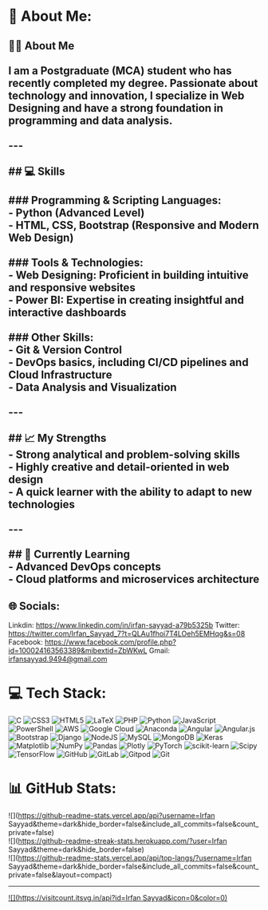 # 💫 About Me:
## 👨‍🎓 About Me<br><br>I am a **Postgraduate (MCA)** student who has recently completed my degree. Passionate about technology and innovation, I specialize in Web Designing and have a strong foundation in programming and data analysis.<br><br>---<br><br>## 💻 Skills<br><br>### Programming & Scripting Languages:<br>- **Python** (Advanced Level)<br>- HTML, CSS, Bootstrap (Responsive and Modern Web Design)<br><br>### Tools & Technologies:<br>- **Web Designing**: Proficient in building intuitive and responsive websites<br>- **Power BI**: Expertise in creating insightful and interactive dashboards<br><br>### Other Skills:<br>- Git & Version Control<br>- DevOps basics, including CI/CD pipelines and Cloud Infrastructure<br>- Data Analysis and Visualization<br><br>---<br><br>## 📈 My Strengths<br>- Strong analytical and problem-solving skills<br>- Highly creative and detail-oriented in web design<br>- A quick learner with the ability to adapt to new technologies<br><br>---<br><br>## 🌱 Currently Learning<br>- Advanced DevOps concepts<br>- Cloud platforms and microservices architecture


## 🌐 Socials:
Linkdin: https://www.linkedin.com/in/irfan-sayyad-a79b5325b
Twitter: https://twitter.com/Irfan_Sayyad_7?t=QLAu1fhoi7T4LOeh5EMHqg&s=08 
Facebook: https://www.facebook.com/profile.php?id=100024163563389&mibextid=ZbWKwL
Gmail: irfansayyad.9494@gmail.com

# 💻 Tech Stack:
![C](https://img.shields.io/badge/c-%2300599C.svg?style=for-the-badge&logo=c&logoColor=white) ![CSS3](https://img.shields.io/badge/css3-%231572B6.svg?style=for-the-badge&logo=css3&logoColor=white) ![HTML5](https://img.shields.io/badge/html5-%23E34F26.svg?style=for-the-badge&logo=html5&logoColor=white) ![LaTeX](https://img.shields.io/badge/latex-%23008080.svg?style=for-the-badge&logo=latex&logoColor=white) ![PHP](https://img.shields.io/badge/php-%23777BB4.svg?style=for-the-badge&logo=php&logoColor=white) ![Python](https://img.shields.io/badge/python-3670A0?style=for-the-badge&logo=python&logoColor=ffdd54) ![JavaScript](https://img.shields.io/badge/javascript-%23323330.svg?style=for-the-badge&logo=javascript&logoColor=%23F7DF1E) ![PowerShell](https://img.shields.io/badge/PowerShell-%235391FE.svg?style=for-the-badge&logo=powershell&logoColor=white) ![AWS](https://img.shields.io/badge/AWS-%23FF9900.svg?style=for-the-badge&logo=amazon-aws&logoColor=white) ![Google Cloud](https://img.shields.io/badge/GoogleCloud-%234285F4.svg?style=for-the-badge&logo=google-cloud&logoColor=white) ![Anaconda](https://img.shields.io/badge/Anaconda-%2344A833.svg?style=for-the-badge&logo=anaconda&logoColor=white) ![Angular](https://img.shields.io/badge/angular-%23DD0031.svg?style=for-the-badge&logo=angular&logoColor=white) ![Angular.js](https://img.shields.io/badge/angular.js-%23E23237.svg?style=for-the-badge&logo=angularjs&logoColor=white) ![Bootstrap](https://img.shields.io/badge/bootstrap-%238511FA.svg?style=for-the-badge&logo=bootstrap&logoColor=white) ![Django](https://img.shields.io/badge/django-%23092E20.svg?style=for-the-badge&logo=django&logoColor=white) ![NodeJS](https://img.shields.io/badge/node.js-6DA55F?style=for-the-badge&logo=node.js&logoColor=white) ![MySQL](https://img.shields.io/badge/mysql-4479A1.svg?style=for-the-badge&logo=mysql&logoColor=white) ![MongoDB](https://img.shields.io/badge/MongoDB-%234ea94b.svg?style=for-the-badge&logo=mongodb&logoColor=white) ![Keras](https://img.shields.io/badge/Keras-%23D00000.svg?style=for-the-badge&logo=Keras&logoColor=white) ![Matplotlib](https://img.shields.io/badge/Matplotlib-%23ffffff.svg?style=for-the-badge&logo=Matplotlib&logoColor=black) ![NumPy](https://img.shields.io/badge/numpy-%23013243.svg?style=for-the-badge&logo=numpy&logoColor=white) ![Pandas](https://img.shields.io/badge/pandas-%23150458.svg?style=for-the-badge&logo=pandas&logoColor=white) ![Plotly](https://img.shields.io/badge/Plotly-%233F4F75.svg?style=for-the-badge&logo=plotly&logoColor=white) ![PyTorch](https://img.shields.io/badge/PyTorch-%23EE4C2C.svg?style=for-the-badge&logo=PyTorch&logoColor=white) ![scikit-learn](https://img.shields.io/badge/scikit--learn-%23F7931E.svg?style=for-the-badge&logo=scikit-learn&logoColor=white) ![Scipy](https://img.shields.io/badge/SciPy-%230C55A5.svg?style=for-the-badge&logo=scipy&logoColor=%white) ![TensorFlow](https://img.shields.io/badge/TensorFlow-%23FF6F00.svg?style=for-the-badge&logo=TensorFlow&logoColor=white) ![GitHub](https://img.shields.io/badge/github-%23121011.svg?style=for-the-badge&logo=github&logoColor=white) ![GitLab](https://img.shields.io/badge/gitlab-%23181717.svg?style=for-the-badge&logo=gitlab&logoColor=white) ![Gitpod](https://img.shields.io/badge/gitpod-f06611.svg?style=for-the-badge&logo=gitpod&logoColor=white) ![Git](https://img.shields.io/badge/git-%23F05033.svg?style=for-the-badge&logo=git&logoColor=white)
# 📊 GitHub Stats:
![](https://github-readme-stats.vercel.app/api?username=Irfan Sayyad&theme=dark&hide_border=false&include_all_commits=false&count_private=false)<br/>
![](https://github-readme-streak-stats.herokuapp.com/?user=Irfan Sayyad&theme=dark&hide_border=false)<br/>
![](https://github-readme-stats.vercel.app/api/top-langs/?username=Irfan Sayyad&theme=dark&hide_border=false&include_all_commits=false&count_private=false&layout=compact)

---
[![](https://visitcount.itsvg.in/api?id=Irfan Sayyad&icon=0&color=0)](https://visitcount.itsvg.in)

<!-- Proudly created with GPRM ( https://gprm.itsvg.in ) -->
